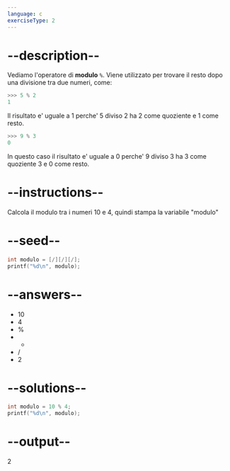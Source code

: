 ```yaml
---
language: c
exerciseType: 2
---
```


# --description--

Vediamo l'operatore di **modulo** `%`.
Viene utilizzato per trovare il resto dopo una divisione tra due numeri, come:
```c
>>> 5 % 2
1
```
Il risultato e' uguale a 1 perche' 5 diviso 2 ha 2 come quoziente e 1 come resto.
```c
>>> 9 % 3
0
```
In questo caso il risultato e' uguale a 0 perche' 9 diviso 3 ha 3 come quoziente 3 e 0 come resto.

# --instructions--

Calcola il modulo tra i numeri 10 e 4, quindi stampa la variabile "modulo"

# --seed--

```c
int modulo = [/][/][/];
printf("%d\n", modulo);
```

# --answers--

- 10
- 4
-  % 
-  * 
-  / 
- 2

# --solutions--

```c
int modulo = 10 % 4;
printf("%d\n", modulo);
```

# --output--

2
